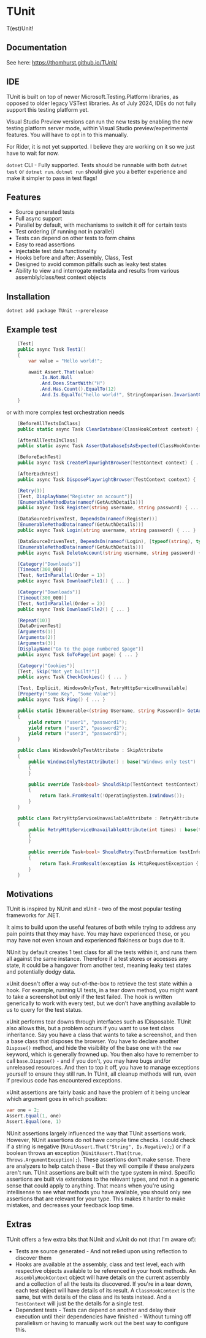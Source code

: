 # TUnit

T(est)Unit!

## Documentation

See here: <https://thomhurst.github.io/TUnit/>

## IDE

TUnit is built on top of newer Microsoft.Testing.Platform libraries, as opposed to older legacy VSTest libraries. As of July 2024, IDEs do not fully support this testing platform yet.

Visual Studio Preview versions can run the new tests by enabling the new testing platform server mode, within Visual Studio preview/experimental features. You will have to opt in to this manually.

For Rider, it is not yet supported. I believe they are working on it so we just have to wait for now.

`dotnet` CLI - Fully supported. Tests should be runnable with both `dotnet test` or `dotnet run`. `dotnet run` should give you a better experience and make it simpler to pass in test flags!

## Features

- Source generated tests
- Full async support
- Parallel by default, with mechanisms to switch it off for certain tests
- Test ordering (if running not in parallel)
- Tests can depend on other tests to form chains
- Easy to read assertions
- Injectable test data functionality
- Hooks before and after: Assembly, Class, Test
- Designed to avoid common pitfalls such as leaky test states
- Ability to view and interrogate metadata and results from various assembly/class/test context objects

## Installation

`dotnet add package TUnit --prerelease`

## Example test

```csharp
    [Test]
    public async Task Test1()
    {
        var value = "Hello world!";

        await Assert.That(value)
            .Is.Not.Null
            .And.Does.StartWith("H")
            .And.Has.Count().EqualTo(12)
            .And.Is.EqualTo("hello world!", StringComparison.InvariantCultureIgnoreCase);
    }
```

or with more complex test orchestration needs

```csharp
    [BeforeAllTestsInClass]
    public static async Task ClearDatabase(ClassHookContext context) { ... }

    [AfterAllTestsInClass]
    public static async Task AssertDatabaseIsAsExpected(ClassHookContext context) { ... }

    [BeforeEachTest]
    public async Task CreatePlaywrightBrowser(TestContext context) { ... }

    [AfterEachTest]
    public async Task DisposePlaywrightBrowser(TestContext context) { ... }

    [Retry(3)]
    [Test, DisplayName("Register an account")]
    [EnumerableMethodData(nameof(GetAuthDetails))]
    public async Task Register(string username, string password) { ... }

    [DataSourceDrivenTest, DependsOn(nameof(Register))]
    [EnumerableMethodData(nameof(GetAuthDetails))]
    public async Task Login(string username, string password) { ... }

    [DataSourceDrivenTest, DependsOn(nameof(Login), [typeof(string), typeof(string)])]
    [EnumerableMethodData(nameof(GetAuthDetails))]
    public async Task DeleteAccount(string username, string password) { ... }

    [Category("Downloads")]
    [Timeout(300_000)]
    [Test, NotInParallel(Order = 1)]
    public async Task DownloadFile1() { ... }

    [Category("Downloads")]
    [Timeout(300_000)]
    [Test, NotInParallel(Order = 2)]
    public async Task DownloadFile2() { ... }

    [Repeat(10)]
    [DataDrivenTest]
    [Arguments(1)]
    [Arguments(2)]
    [Arguments(3)]
    [DisplayName("Go to the page numbered $page")]
    public async Task GoToPage(int page) { ... }

    [Category("Cookies")]
    [Test, Skip("Not yet built!")]
    public async Task CheckCookies() { ... }

    [Test, Explicit, WindowsOnlyTest, RetryHttpServiceUnavailable]
    [Property("Some Key", "Some Value")]
    public async Task Ping() { ... }

    public static IEnumerable<(string Username, string Password)> GetAuthDetails()
    {
        yield return ("user1", "password1");
        yield return ("user2", "password2");
        yield return ("user3", "password3");
    }

    public class WindowsOnlyTestAttribute : SkipAttribute
    {
        public WindowsOnlyTestAttribute() : base("Windows only test")
        {
        }

        public override Task<bool> ShouldSkip(TestContext testContext)
        {
            return Task.FromResult(!OperatingSystem.IsWindows());
        }
    }

    public class RetryHttpServiceUnavailableAttribute : RetryAttribute
    {
        public RetryHttpServiceUnavailableAttribute(int times) : base(times)
        {
        }

        public override Task<bool> ShouldRetry(TestInformation testInformation, Exception exception, int currentRetryCount)
        {
            return Task.FromResult(exception is HttpRequestException { StatusCode: HttpStatusCode.ServiceUnavailable });
        }
    }
```

## Motivations

TUnit is inspired by NUnit and xUnit - two of the most popular testing frameworks for .NET.

It aims to build upon the useful features of both while trying to address any pain points that they may have. You may have experienced these, or you may have not even known and experienced flakiness or bugs due to it.

NUnit by default creates 1 test class for all the tests within it, and runs them all against the same instance. Therefore if a test stores or accesses any state, it could be a hangover from another test, meaning leaky test states and potentially dodgy data.

xUnit doesn't offer a way out-of-the-box to retrieve the test state within a hook. For example, running UI tests, in a tear down method, you might want to take a screenshot but only if the test failed. The hook is written generically to work with every test, but we don't have anything available to us to query for the test status.

xUnit performs tear downs through interfaces such as IDisposable. TUnit also allows this, but a problem occurs if you want to use test class inheritance. Say you have a class that wants to take a screenshot, and then a base class that disposes the browser. You have to declare another `Dispose()` method, and hide the visibility of the base one with the `new` keyword, which is generally frowned up. You then also have to remember to call `base.Dispose()` - and if you don't, you may have bugs and/or unreleased resources. And then to top it off, you have to manage exceptions yourself to ensure they still run. In TUnit, all cleanup methods will run, even if previous code has encountered exceptions.

xUnit assertions are fairly basic and have the problem of it being unclear which argument goes in which position:

```csharp
var one = 2;
Assert.Equal(1, one)
Assert.Equal(one, 1)
```

NUnit assertions largely influenced the way that TUnit assertions work. However, NUnit assertions do not have compile time checks. I could check if a string is negative (`NUnitAssert.That("String", Is.Negative);`) or if a boolean throws an exception (`NUnitAssert.That(true, Throws.ArgumentException);`). These assertions don't make sense. There are analyzers to help catch these - But they will compile if these analyzers aren't run.
TUnit assertions are built with the type system in mind. Specific assertions are built via extensions to the relevant types, and not in a generic sense that could apply to anything. That means when you're using intellisense to see what methods you have available, you should only see assertions that are relevant for your type. This makes it harder to make mistakes, and decreases your feedback loop time.

## Extras

TUnit offers a few extra bits that NUnit and xUnit do not (that I'm aware of):

- Tests are source generated - And not relied upon using reflection to discover them
- Hooks are available at the assembly, class and test level, each with respective objects available to be referenced in your hook methods. An `AssemblyHookContext` object will have details on the current assembly and a collection of all the tests its discovered. If you're in a tear down, each test object will have details of its result. A `ClassHookContext` is the same, but with details of the class and its tests instead. And a `TestContext` will just be the details for a single test.
- Dependent tests - Tests can depend on another and delay their execution until their dependencies have finished - Without turning off parallelism or having to manually work out the best way to configure this.

